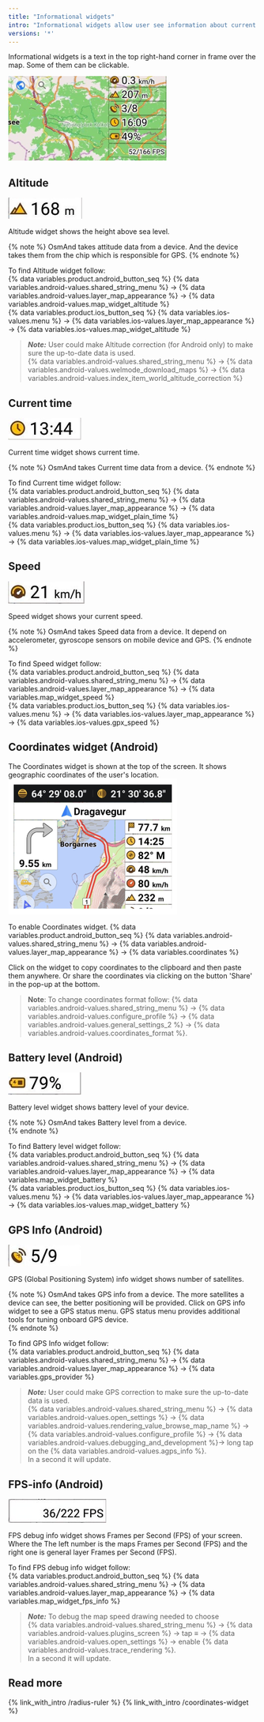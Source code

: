 ```yaml
---
title: "Informational widgets"
intro: "Informational widgets allow user see information about current location, speed, time, battery level on the map display."
versions: '*'
---
```

Informational widgets is a text in the top right-hand corner in frame over the map. Some of them can be clickable.

![Altitude Android widget](/assets/images/docs/widgets/altitude_android_widget_all.png)

## Altitude
![Altitude Android widget](/assets/images/docs/widgets/altitude_android_widget.png) <br>

Altitude widget shows the height above sea level. <br>

<!-- An “altitude” is the vertical measurement measured from a specific datum or plane, which is mostly sea level. Hence, an altitude is users height from mean sea level (also known as 0 feet). <br> -->
{% note %}
OsmAnd takes attitude data from a device. And the device takes them from the chip which is responsible for GPS.
{% endnote %}

To find Altitude widget follow: <br>
{% data variables.product.android_button_seq %} {% data variables.android-values.shared_string_menu %} → {% data variables.android-values.layer_map_appearance %} → {% data variables.android-values.map_widget_altitude %}  <br>
{% data variables.product.ios_button_seq %} {% data variables.ios-values.menu %} → {% data variables.ios-values.layer_map_appearance %} → {% data variables.ios-values.map_widget_altitude %} <br>

> **_Note:_** User could make Altitude correction (for Android only) to make sure the up-to-date data is used. <br>
{% data variables.android-values.shared_string_menu %} → {% data variables.android-values.welmode_download_maps %} → {% data variables.android-values.index_item_world_altitude_correction %} <br>

## Current time
![Current time Android widget](/assets/images/docs/widgets/current_time_android_widget.png) <br>

<!--Current time widget откуда берет информацию? Он с устройства ее считывает? Если на устройстве время не правильно показывает. что и виджет будет не правильно показывать время?-->

Current time widget shows current time.

{% note %}
OsmAnd takes Current time data from a device.
{% endnote %}

To find Current time widget follow: <br>
{% data variables.product.android_button_seq %} {% data variables.android-values.shared_string_menu %} → {% data variables.android-values.layer_map_appearance %} → {% data variables.android-values.map_widget_plain_time %}  <br>
{% data variables.product.ios_button_seq %} {% data variables.ios-values.menu %} → {% data variables.ios-values.layer_map_appearance %} → {% data variables.ios-values.map_widget_plain_time %} <br>

## Speed
![Speed Android widget](/assets/images/docs/widgets/speed_a_widget.png) <br>

Speed widget shows your current speed.<br>

{% note %}
OsmAnd takes Speed data from a device. It depend on accelerometer, gyroscope sensors on mobile device and GPS.
{% endnote %}

To find Speed widget follow: <br>
{% data variables.product.android_button_seq %} {% data variables.android-values.shared_string_menu %} → {% data variables.android-values.layer_map_appearance %} → {% data variables.map_widget_speed %}  <br>
{% data variables.product.ios_button_seq %} {% data variables.ios-values.menu %} → {% data variables.ios-values.layer_map_appearance %} → {% data variables.ios-values.gpx_speed %} <br>

## Coordinates widget (Android)
The Coordinates widget is shown at the top of the screen. It shows geographic coordinates of the user's location.
![Coordinates Android widget](/assets/images/docs/widgets/coordinates_widget.png)

To enable Coordinates widget. 
{% data variables.product.android_button_seq %} {% data variables.android-values.shared_string_menu %} → {% data variables.android-values.layer_map_appearance %} → {% data variables.coordinates %} 

Click on the widget to copy coordinates to the clipboard and then paste them anywhere. Or share the coordinates via clicking on the button 'Share' in the pop-up at the bottom. 

> **Note**: To change coordinates format follow:
{% data variables.android-values.shared_string_menu %} → {% data variables.android-values.configure_profile %} → {% data variables.android-values.general_settings_2 %} → {% data variables.android-values.coordinates_format %}.


## Battery level (Android)
![Battery level Android widget](/assets/images/docs/widgets/battery_level_widget.png) <br>

Battery level widget shows battery level of your device. <br>

{% note %}
OsmAnd takes Battery level from a device.  
{% endnote %}

To find Battery level widget follow: <br>
{% data variables.product.android_button_seq %} {% data variables.android-values.shared_string_menu %} → {% data variables.android-values.layer_map_appearance %} → {% data variables.map_widget_battery %}  <br>
{% data variables.product.ios_button_seq %} {% data variables.ios-values.menu %} → {% data variables.ios-values.layer_map_appearance %} → {% data variables.ios-values.map_widget_battery %} <br>

## GPS Info (Android)
![GPS Info Android widget](/assets/images/docs/widgets/gps_info_a_widget.png) <br>

GPS (Global Positioning System) info widget shows number of satellites. <br>

{% note %}
OsmAnd takes GPS info from a device. The more satellites a device can see, the better positioning will be provided.
Click on GPS info widget to see a GPS status menu. GPS status menu provides additional tools for tuning onboard GPS device.  
{% endnote %}

To find GPS Info widget follow: <br>
{% data variables.product.android_button_seq %} {% data variables.android-values.shared_string_menu %} → {% data variables.android-values.layer_map_appearance %} → {% data variables.gps_provider %}  <br>

> **_Note:_** User could make GPS correction to make sure the up-to-date data is used. <br>
{% data variables.android-values.shared_string_menu %} → {% data variables.android-values.open_settings %} → {% data variables.android-values.rendering_value_browse_map_name %} → {% data variables.android-values.configure_profile %} → {% data variables.android-values.debugging_and_development %}→ long tap on the {% data variables.android-values.agps_info %}. <br>
In a second it will update.  <br>

## FPS-info (Android)
![FPS info Android widget](/assets/images/docs/widgets/fps_info_a_wigget.png) <br>

FPS debug info widget shows Frames per Second (FPS) of your screen. <br>
Where the The left number  is the maps Frames per Second (FPS) and the right one is general layer Frames per Second (FPS). <br>

<!--When an application sets its preferred frame rate, the view chooses a frame rate as close to that as possible based on the capabilities of the screen the view is displayed on. To provide a consistent frame rate, the actual frame rate chosen is usually a factor of the maximum refresh rate of the screen. <br>
An application should choose a frame rate that it can consistently maintain. The default value is 60 frames per second.  <br>-->

To find FPS debug info widget follow: <br>
{% data variables.product.android_button_seq %} {% data variables.android-values.shared_string_menu %} → {% data variables.android-values.layer_map_appearance %} → {% data variables.map_widget_fps_info %}  <br>

> **_Note:_** To debug the map speed drawing needed to choose <br>
{% data variables.android-values.shared_string_menu %} → {% data variables.android-values.plugins_screen %} → tap ≡ → {% data variables.android-values.open_settings %} → enable {% data variables.android-values.trace_rendering %}. <br>
In a second it will update. <br>


## Read more
{% link_with_intro /radius-ruler %}
{% link_with_intro /coordinates-widget %}
